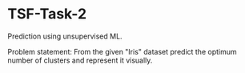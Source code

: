 # TSF-Task-2
Prediction using unsupervised ML. 

Problem statement: From the given "Iris" dataset predict the optimum number of clusters and represent it
visually. 
